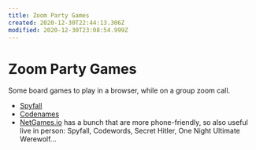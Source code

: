 ```yaml
---
title: Zoom Party Games
created: 2020-12-30T22:44:13.306Z
modified: 2020-12-30T23:08:54.999Z
---
```


# Zoom Party Games

Some board games to play in a browser, while on a group zoom call.

- [Spyfall](https://www.spyfall.app/)
- [Codenames](https://codenames.game/)
- [NetGames.io](https://netgames.io/) has a bunch that are more phone-friendly, so also useful live in person: Spyfall, Codewords, Secret Hitler, One Night Ultimate Werewolf... 


